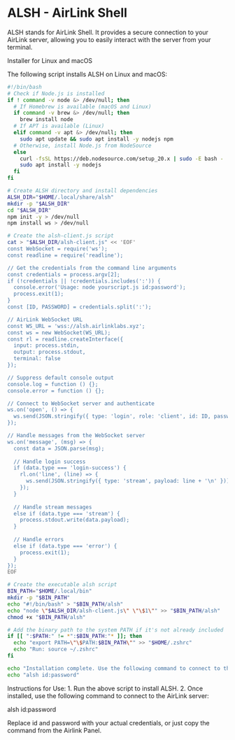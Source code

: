 # ALSH - AirLink Shell

ALSH stands for AirLink Shell. It provides a secure connection to your AirLink server, allowing you to easily interact with the server from your terminal.

Installer for Linux and macOS

The following script installs ALSH on Linux and macOS:

```bash
#!/bin/bash
# Check if Node.js is installed
if ! command -v node &> /dev/null; then
  # If Homebrew is available (macOS and Linux)
  if command -v brew &> /dev/null; then
    brew install node
  # If APT is available (Linux)
  elif command -v apt &> /dev/null; then
    sudo apt update && sudo apt install -y nodejs npm
  # Otherwise, install Node.js from NodeSource
  else
    curl -fsSL https://deb.nodesource.com/setup_20.x | sudo -E bash -
    sudo apt install -y nodejs
  fi
fi

# Create ALSH directory and install dependencies
ALSH_DIR="$HOME/.local/share/alsh"
mkdir -p "$ALSH_DIR"
cd "$ALSH_DIR"
npm init -y > /dev/null
npm install ws > /dev/null

# Create the alsh-client.js script
cat > "$ALSH_DIR/alsh-client.js" << 'EOF'
const WebSocket = require('ws');
const readline = require('readline');

// Get the credentials from the command line arguments
const credentials = process.argv[2];
if (!credentials || !credentials.includes(':')) {
  console.error('Usage: node yourscript.js id:password');
  process.exit(1);
}
const [ID, PASSWORD] = credentials.split(':');

// AirLink WebSocket URL
const WS_URL = 'wss://alsh.airlinklabs.xyz';
const ws = new WebSocket(WS_URL);
const rl = readline.createInterface({
  input: process.stdin,
  output: process.stdout,
  terminal: false
});

// Suppress default console output
console.log = function () {};
console.error = function () {};

// Connect to WebSocket server and authenticate
ws.on('open', () => {
  ws.send(JSON.stringify({ type: 'login', role: 'client', id: ID, password: PASSWORD }));
});

// Handle messages from the WebSocket server
ws.on('message', (msg) => {
  const data = JSON.parse(msg);
  
  // Handle login success
  if (data.type === 'login-success') {
    rl.on('line', (line) => {
      ws.send(JSON.stringify({ type: 'stream', payload: line + '\n' }));
    });
  }
  
  // Handle stream messages
  else if (data.type === 'stream') {
    process.stdout.write(data.payload);
  }
  
  // Handle errors
  else if (data.type === 'error') {
    process.exit(1);
  }
});
EOF

# Create the executable alsh script
BIN_PATH="$HOME/.local/bin"
mkdir -p "$BIN_PATH"
echo "#!/bin/bash" > "$BIN_PATH/alsh"
echo "node \"$ALSH_DIR/alsh-client.js\" \"\$1\"" >> "$BIN_PATH/alsh"
chmod +x "$BIN_PATH/alsh"

# Add the binary path to the system PATH if it's not already included
if [[ ":$PATH:" != *":$BIN_PATH:"* ]]; then
  echo "export PATH=\"\$PATH:$BIN_PATH\"" >> "$HOME/.zshrc"
  echo "Run: source ~/.zshrc"
fi

echo "Installation complete. Use the following command to connect to the AirLink server:"
echo "alsh id:password"
```

Instructions for Use:
	1.	Run the above script to install ALSH.
	2.	Once installed, use the following command to connect to the AirLink server:

alsh id:password

Replace id and password with your actual credentials, or just copy the command from the Airlink Panel.
